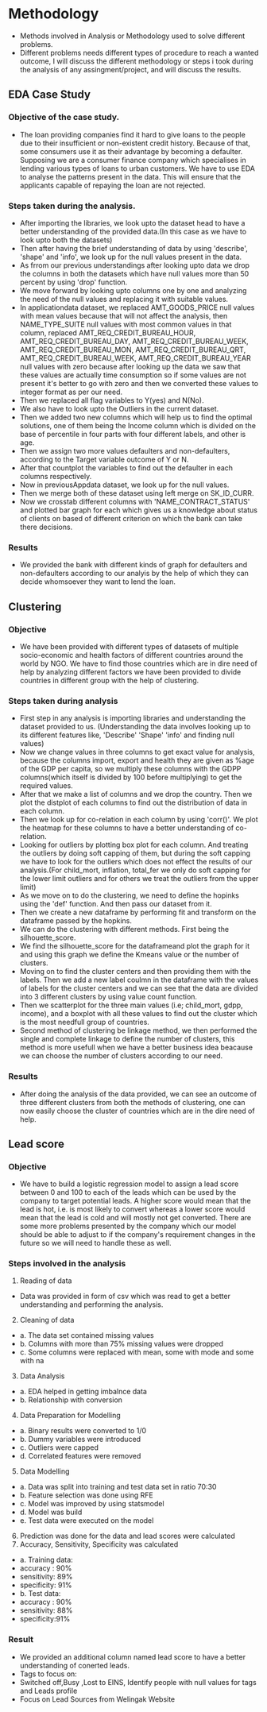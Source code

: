 # Methodology
* Methods involved in Analysis or Methodology used to solve different problems.
* Different problems needs different types of procedure to reach a wanted outcome, I will discuss the different methodology or steps i took during the analysis of any assingment/project, and will discuss the results.
## EDA Case Study
### Objective of the case study.
* The loan providing companies find it hard to give loans to the people due to their insufficient or non-existent credit history. Because of that, some consumers use it as their advantage by becoming a defaulter. Supposing we are a consumer finance company which specialises in lending various types of loans to urban customers. We have to use EDA to analyse the patterns present in the data. This will ensure that the applicants capable of repaying the loan are not rejected.
### Steps taken during the analysis.
* After importing the libraries, we look upto the dataset head to have a better understanding of the provided data.(In this case as we have to look upto both the datasets)
* Then after having the brief understanding of data by using 'describe', 'shape' and 'info', we look up for the null values present in the data.
* As frrom our previous understandings after looking upto data we drop the columns in both the datasets which have null values more than 50 percent by using 'drop' function.
* We move forward by looking upto columns one by one and analyzing the need of the null values and replacing it with suitable values.
* In applicationdata dataset, we replaced AMT_GOODS_PRICE null values with mean values because that will not affect the analysis, then NAME_TYPE_SUITE null values with most common values in that column, replaced AMT_REQ_CREDIT_BUREAU_HOUR, AMT_REQ_CREDIT_BUREAU_DAY, AMT_REQ_CREDIT_BUREAU_WEEK, AMT_REQ_CREDIT_BUREAU_MON, AMT_REQ_CREDIT_BUREAU_QRT, AMT_REQ_CREDIT_BUREAU_WEEK, AMT_REQ_CREDIT_BUREAU_YEAR null values with zero because after looking up the data we saw that these values are actually time consumption so if some values are not present it's better to go with zero and then we converted these values to integer format as per our need.
* Then we replaced all flag variables to Y(yes) and N(No).
* We also have to look upto the Outliers in the current dataset.
* Then we added two new columns which will help us to find the optimal solutions, one of them being the Income column which is divided on the base of percentile in four parts with four different labels, and other is age.
* Then we assign two more values defaulters and non-defaulters, according to the Target variable outcome of Y or N.
* After that countplot the variables to find out the defaulter in each columns respectively.
* Now in previousAppdata dataset, we look up for the null values.
* Then we merge both of these dataset using left merge on SK_ID_CURR.
* Now we crosstab different columns with 'NAME_CONTRACT_STATUS' and plotted bar graph for each which gives us a knowledge about status of clients on based of different criterion on which the bank can take there decisions.
### Results
* We provided the bank with different kinds of graph for defaulters and non-defaulters according to our analyis by the help of which they can decide whomsoever they want to lend the loan.


## Clustering
### Objective
* We have been provided with different types of datasets of multiple socio-economic and health factors of different countries around the world by NGO. We have to find those countries which are in dire need of help by analyzing different factors we have been provided to divide countries in different group with the help of clustering.
### Steps taken during analysis
* First step in any analysis is importing libraries and understanding the dataset provided to us. (Understanding the data involves looking up to its different features like, 'Describe' 'Shape' 'info' and finding null values)
* Now we change values in three columns to get exact value for analysis, because the columns import, export and health they are given as %age of the GDP per capita, so we multiply these columns with the GDPP columns(which itself is divided by 100 before multiplying) to get the required values.
* After that we make a list of columns and we drop the country. Then we plot the distplot of each columns to find out the distribution of data in each column.
* Then we look up for co-relation in each column by using 'corr()'. We plot the heatmap for these columns to have a better understanding of co-relation.
* Looking for outliers by plotting box plot for each column. And treating the outliers by doing soft capping of them, but during the soft capping we have to look for the outliers which does not effect the results of our analysis.(For child_mort, inflation, total_fer we only do soft capping for the lower limit outliers and for others we treat the outliers from the upper limit)
* As we move on to do the clustering, we need to define the hopinks using the 'def' function. And then pass our dataset from it.
* Then we create a new dataframe by performing  fit and transform on the dataframe passed by the hopkins.
* We can do the clustering with different methods. First being the silhouette_score.
* We find the silhouette_score for the dataframeand plot the graph for it and using this graph we define the Kmeans value or the number of clusters.
* Moving on to find the cluster centers and then providing them with the labels. Then we add a new label coulmn in the dataframe with the values of labels for the cluster centers and we can see that the data are divided into 3 different clusters by using value count function.
* Then we scatterplot for the three main values (i.e; child_mort, gdpp, income), and a boxplot with all these values to find out the cluster which is the most needfull group of countries.
* Second method of clustering be linkage method, we then performed the single and complete linkage to define the number of clusters, this method is more usefull when we have a better business idea  beacause we can choose the number of clusters according to our need.
### Results
* After doing the analysis of the data provided, we can see an outcome of three different clusters from both the methods of clustering, one can now easily choose the cluster of countries which are in the dire need of help.


## Lead score
### Objective
* We have to build a logistic regression model to assign a lead score between 0 and 100 to each of the leads which can be used by the company to target potential leads. A higher score would mean that the lead is hot, i.e. is most likely to convert whereas a lower score would mean that the lead is cold and will mostly not get converted. There are some more problems presented by the company which our model should be able to adjust to if the company's requirement changes in the future so we will need to handle these as well.
### Steps involved in the analysis
1. Reading	of	data
* Data	was	provided	in	form	of	csv	which	was	read to get a better understanding and performing the analysis.
2. Cleaning	of	data
* a. The	data	set	contained	missing	values
* b. Columns	with	more	than	75%	missing	values	were	dropped
* c. Some columns	 were	 replaced	 with	 mean,	 some	 with	 mode	 and	some	with	na
3. Data	Analysis
* a. EDA	helped	in	getting	imbalnce	data
* b. Relationship	with	conversion
4. Data	Preparation	for	Modelling
* a. Binary	results	were	converted	to	1/0
* b. Dummy	variables	were	introduced
* c. Outliers	were	capped
* d. Correlated	features	were	removed
5. Data	Modelling
* a. Data	was	split	into	training	and	test	data	set	in	ratio	70:30
* b. Feature	selection	was	done	using	RFE
* c. Model	was	improved	by	using	statsmodel
* d. Model	was	build	
* e. Test	data	were	executed	on	the	model
6. Prediction	was	done	for	the	data	and	lead	scores	were	calculated
7. Accuracy,	Sensitivity,	Specificity	was	calculated
* a. Training	data:	
* accuracy	:	90%
* sensitivity:	89%	
* specificity:	91%	
* b. Test	data:	
* accuracy	:	90%		
* sensitivity:	88%	
* specificity:91%
### Result
* We provided an additional column named lead score to have a better understanding of conerted leads.
* Tags	to	focus	on:
* Switched	off,Busy ,Lost	to	EINS, Identify	people	with	null	values	for	tags	and	Leads	profile
* Focus	on	Lead	Sources	from	Welingak	Website





